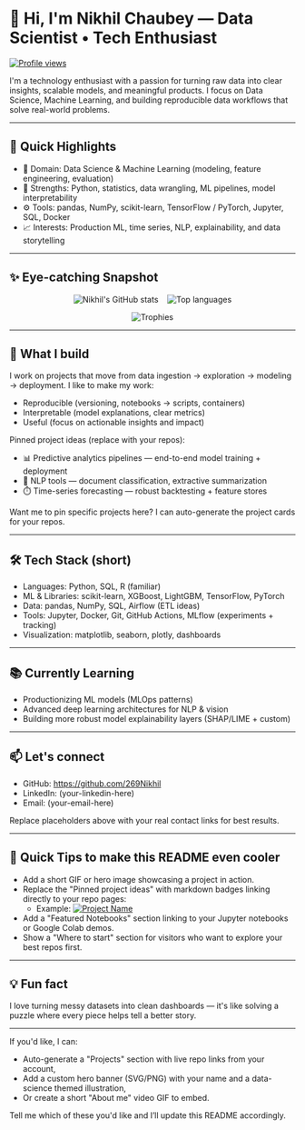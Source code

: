 # 👋 Hi, I'm Nikhil Chaubey — Data Scientist • Tech Enthusiast

[![Profile views](https://komarev.com/ghpvc/?username=269Nikhil&color=0e75b6)](https://github.com/269Nikhil)

I'm a technology enthusiast with a passion for turning raw data into clear insights, scalable models, and meaningful products. I focus on Data Science, Machine Learning, and building reproducible data workflows that solve real-world problems.

---

## 🚀 Quick Highlights
- 🔬 Domain: Data Science & Machine Learning (modeling, feature engineering, evaluation)
- 🧠 Strengths: Python, statistics, data wrangling, ML pipelines, model interpretability
- ⚙️ Tools: pandas, NumPy, scikit-learn, TensorFlow / PyTorch, Jupyter, SQL, Docker
- 📈 Interests: Production ML, time series, NLP, explainability, and data storytelling

---

## ✨ Eye-catching Snapshot

<p align="center">
  <img src="https://github-readme-stats.vercel.app/api?username=269Nikhil&show_icons=true&theme=radical&count_private=true" alt="Nikhil's GitHub stats" />
  &nbsp;&nbsp;
  <img src="https://github-readme-stats.vercel.app/api/top-langs/?username=269Nikhil&layout=compact&theme=radical" alt="Top languages" />
</p>

<p align="center">
  <img src="https://github-profile-trophy.vercel.app/?username=269Nikhil&theme=radical&column=7&margin-w=15" alt="Trophies" />
</p>

---

## 🧭 What I build
I work on projects that move from data ingestion → exploration → modeling → deployment. I like to make my work:
- Reproducible (versioning, notebooks → scripts, containers)
- Interpretable (model explanations, clear metrics)
- Useful (focus on actionable insights and impact)

Pinned project ideas (replace with your repos):
- 📊 Predictive analytics pipelines — end-to-end model training + deployment
- 🧾 NLP tools — document classification, extractive summarization
- ⏱️ Time-series forecasting — robust backtesting + feature stores

Want me to pin specific projects here? I can auto-generate the project cards for your repos.

---

## 🛠️ Tech Stack (short)
- Languages: Python, SQL, R (familiar)
- ML & Libraries: scikit-learn, XGBoost, LightGBM, TensorFlow, PyTorch
- Data: pandas, NumPy, SQL, Airflow (ETL ideas)
- Tools: Jupyter, Docker, Git, GitHub Actions, MLflow (experiments + tracking)
- Visualization: matplotlib, seaborn, plotly, dashboards

---

## 📚 Currently Learning
- Productionizing ML models (MLOps patterns)
- Advanced deep learning architectures for NLP & vision
- Building more robust model explainability layers (SHAP/LIME + custom)

---

## 📫 Let's connect
- GitHub: https://github.com/269Nikhil
- LinkedIn: (your-linkedin-here)
- Email: (your-email-here)

Replace placeholders above with your real contact links for best results.

---

## 🎯 Quick Tips to make this README even cooler
- Add a short GIF or hero image showcasing a project in action.
- Replace the "Pinned project ideas" with markdown badges linking directly to your repo pages:
  - Example: [![Project Name](https://img.shields.io/badge/Project-Name-blue?logo=github)](https://github.com/269Nikhil/project-name)
- Add a "Featured Notebooks" section linking to your Jupyter notebooks or Google Colab demos.
- Show a "Where to start" section for visitors who want to explore your best repos first.

---

## 💡 Fun fact
I love turning messy datasets into clean dashboards — it's like solving a puzzle where every piece helps tell a better story.

---

If you'd like, I can:
- Auto-generate a "Projects" section with live repo links from your account,
- Add a custom hero banner (SVG/PNG) with your name and a data-science themed illustration,
- Or create a short "About me" video GIF to embed.

Tell me which of these you'd like and I’ll update this README accordingly.

